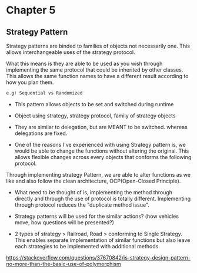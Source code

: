 # Chapter 5

## Strategy Pattern
Strategy patterns are binded to families of objects not necessarily one.
This allows interchangeable uses of the strategy protocol.

What this means is they are able to be used as you wish through implementing the same protocol that could be inherited by other classes.
This allows the same function names to have a different result according to how you plan them.
```swift
e.g) Sequential vs Randomized
```


- This pattern allows objects to be set and switched during runtime
- Object using strategy, strategy protocol, family of strategy objects
- They are similar to delegation, but are MEANT to be switched. whereas delegations are fixed.


- One of the reasons I've experienced with using Strategy pattern is,
we would be able to change the functions without altering the original.
This allows flexible changes across every objects that conforms the following protocol.

Through implementing strategy Pattern, we are able to alter functions as we like and also follow the clean architecture, OCP(Open-Closed Principle).
- What need to be thought of is, implementing the method through directly and through the use of protocol is totally different. Implementing through protocol reduces the "duplicate method issue".

- Strategy patterns will be used for the similar actions?
(how vehicles move, how questions will be presented?)
- 2 types of strategy > Railroad, Road > conforming to Single Strategy.
This enables separate implementation of similar functions but also leave each strategies to be implemented with additional methods.


https://stackoverflow.com/questions/37670842/is-strategy-design-pattern-no-more-than-the-basic-use-of-polymorphism